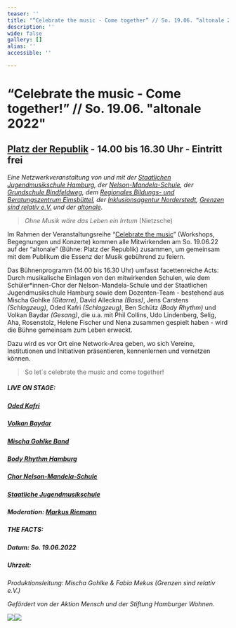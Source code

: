 ```yaml
---
teaser: ''
title: "“Celebrate the music - Come together” // So. 19.06. “altonale 2022”"
description: ''
wide: false
gallery: []
alias: ''
accessible: ''

---
```

# **“Celebrate the music - Come together!” // So. 19.06. "altonale 2022"** 

## [Platz der Republik](https://goo.gl/maps/wfX5yTBBNpumMxD98) **-** 14.00 bis 16.30 Uhr - Eintritt frei

_Eine Netzwerkveranstaltung von und mit der_ [_Staatlichen Jugendmusikschule Hamburg_](https://www.hamburg.de/jugendmusikschule/stadtbereich-mitte/)_, der_ [_Nelson-Mandela-Schule_](https://www.nelson-mandela-schule-kirchdorf.de/startseite/)_, der_ [_Grundschule Bindfeldweg_](https://grundschule-bindfeldweg.hamburg.de/)_, dem_ [_Regionales Bildungs- und Beratungszentrum Eimsbüttel_](https://rebbz-eimsbuettel.hamburg.de/)_, der_ [_Inklusionsagentur Norderstedt_](https://n-i-i-n.de/)_,_ [_Grenzen sind relativ e.V._](https://www.grenzensindrelativ.de/) _und der_ [_altonale_](www.altonale.de)_._

> _Ohne Musik wäre das Leben ein Irrtum_ (Nietzsche)

Im Rahmen der Veranstaltungsreihe “[Celebrate the music](https://www.grenzensindrelativ.de/aktivitaeten/projekte-und-veranstaltungen/erlebnistage-inklusion-durch-musik/allgemeine-infos-erlebnistage-inklusion)” (Workshops, Begegnungen und Konzerte) kommen alle Mitwirkenden am So. 19.06.22 auf der “altonale” (Bühne: Platz der Republik) zusammen, um gemeinsam mit dem Publikum die Essenz der Musik gebührend zu feiern.

Das Bühnenprogramm (14.00 bis 16.30 Uhr) umfasst facettenreiche Acts: Durch musikalische Einlagen von den mitwirkenden Schulen, wie dem Schüler*innen-Chor der Nelson-Mandela-Schule und der Staatlichen Jugendmusikschule Hamburg sowie dem Dozenten-Team - bestehend aus Mischa Gohlke _(Gitarre)_, David Alleckna _(Bass)_, Jens Carstens _(Schlagzeug)_, Oded Kafri _(Schlagzeug)_, Ben Schütz _(Body Rhythm)_ und Volkan Baydar _(Gesang)_, die u.a. mit Phil Collins, Udo Lindenberg, Selig, Aha, Rosenstolz, Helene Fischer und Nena zusammen gespielt haben - wird die Bühne gemeinsam zum Leben erweckt.

Dazu wird es vor Ort eine Network-Area geben, wo sich Vereine, Institutionen und Initiativen präsentieren, kennenlernen und vernetzen können.

> So let´s celebrate the music and come together!

##### **LIVE ON STAGE:**

##### [Oded Kafri](https://odedkafri.com/ueber/)

##### [Volkan Baydar](https://www.volkanbaydar.com/)

##### [Mischa Gohlke Band](https://mischagohlkeband.de/)

##### [Body Rhythm Hamburg](https://www.bodyrhythm.de/)

##### [Chor Nelson-Mandela-Schule](https://www.nelson-mandela-schule-kirchdorf.de/bildungsangebot/faecher/musik/singen-im-chor/)

##### [Staatliche Jugendmusikschule](https://www.hamburg.de/jugendmusikschule/)

##### Moderation: [Markus Riemann](https://kulturbedarf.de/)

##### 

##### THE FACTS:

##### Datum: So. 19.06.2022

##### Uhrzeit: 

_Produktionsleitung: Mischa Gohlke & Fabia Mekus (Grenzen sind relativ e.V.)_

_Gefördert von der Aktion Mensch und der Stiftung Hamburger Wohnen._

![](/media/2021/07/20170919100223-aktion_mensch_logo.svg)![](/media/2022/03/stiftung_hw_logo_rgb_inumlauf.JPG)